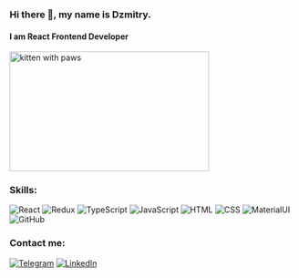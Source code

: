 ### Hi there 👋, my name is Dzmitry.

#### I am React Frontend Developer

 <p align="left"><img src="https://i.imgur.com/d84NCvp.gif?noredirect" width="350" height="210" alt="kitten with paws"/></p>

### Skills:

<div align="left">
<img alt="React" src="https://img.shields.io/badge/-react-282C34?style=for-the-badge&amp;logo=react"/>
<img alt="Redux" src="https://img.shields.io/badge/-redux-282C34?style=for-the-badge&amp;logo=redux&amp;logoColor=6F3FB3"/>
<img alt="TypeScript" src="https://img.shields.io/badge/-typescript-282C34?style=for-the-badge&amp;logo=typescript"/>
<img alt="JavaScript" src="https://img.shields.io/badge/-javascript-282C34?style=for-the-badge&amp;logo=javascript"/>
<img alt="HTML" src="https://img.shields.io/badge/-html5-282C34?style=for-the-badge&amp;logo=html5"/>
<img alt="CSS" src="https://img.shields.io/badge/-css3-282C34?style=for-the-badge&amp;logo=css3&amp;logoColor=3296D0"/>
<img alt="MaterialUI" src="https://img.shields.io/badge/-material_ui-282C34?style=for-the-badge&amp;logo"/>
<img alt="GitHub" src="https://img.shields.io/badge/-github-282C34?style=for-the-badge&amp;logo=github"/>
<!-- <img alt="Storybook" src="https://img.shields.io/badge/-Storybook-282C34?style=for-the-badge&amp;logo=Storybook"/> -->
<!-- <img alt="API" src="https://img.shields.io/badge/-rest_api-282C34?style=for-the-badge&amp;logo"/> -->
<!-- <img alt="Axios" src="https://img.shields.io/badge/-axios-282C34?style=for-the-badge&amp;logo"/> -->
<!-- <img alt="Jest" src="https://img.shields.io/badge/-jest-282C34?style=for-the-badge&amp;logo=jest"/> -->
<!-- <img alt="UnitTest" src="https://img.shields.io/badge/-unit_tests-282C34?style=for-the-badge&amp;logo"/> -->
</div>

### Contact me:

[![Telegram](https://img.shields.io/badge/-telegram-00A8E6?style=for-the-badge&logo=telegram)](https://t.me/DzmitryReshko)
[![LinkedIn](https://img.shields.io/badge/-linkedin-0273B2?style=for-the-badge&logo=linkedin)](https://www.linkedin.com/in/dzmitry-reshko-3a0004231/)


